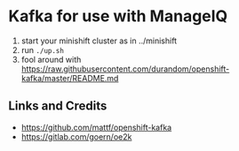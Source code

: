 # Kafka for use with ManageIQ

1. start your minishift cluster as in ../minishift
2. run `./up.sh`
3. fool around with https://raw.githubusercontent.com/durandom/openshift-kafka/master/README.md

## Links and Credits

* https://github.com/mattf/openshift-kafka
* https://gitlab.com/goern/oe2k

